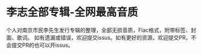 # 李志全部专辑-全网最高音质
个人对南京市民李先生发行专辑的整理，全部无损音质，Flac格式，附带标签、封面、歌词。
如有遗漏或错误，欢迎提交issus。如有更好的资源，欢迎提交PR，不会提交PR的也可以开issus。

<audio src='[your URL here](https://github.com/shanyan-wcx/LiZhi/blob/main/%E6%9D%8E%E5%BF%97%E5%85%A8%E9%83%A8%E4%B8%93%E8%BE%91/108%E4%B8%AA%E5%85%B3%E9%94%AE%E8%AF%8D%20(2013)/1.01%20-%20%E5%A5%B9%2B%E6%88%91%E4%BB%AC%E4%B8%8D%E8%83%BD%E5%A4%B1%E5%8E%BB%E4%BF%A1%E4%BB%B0%2B1990%E5%B9%B4%E7%9A%84%E6%98%A5%E5%A4%A9%20(108%E4%B8%AA%E5%85%B3%E9%94%AE%E8%AF%8D%E7%89%88).flac)'/>
